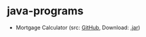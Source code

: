 # java-programs

- Mortgage Calculator (src: [GitHub](https://github.com/derekl-beep/java-programs/tree/master/MortgageCalculator/src/com/derek), Download: [.jar](https://github.com/derekl-beep/java-programs/raw/master/MortgageCalculator/out/artifacts/MortgageCalculator_jar/MortgageCalculator.jar))

